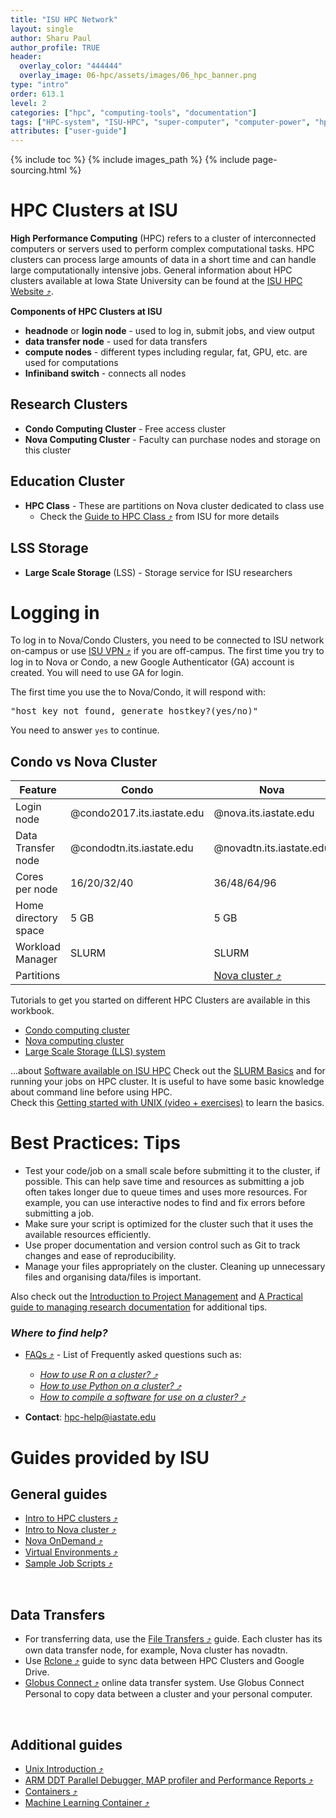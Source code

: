 ```yaml
---
title: "ISU HPC Network"
layout: single
author: Sharu Paul
author_profile: TRUE
header:
  overlay_color: "444444"
  overlay_image: 06-hpc/assets/images/06_hpc_banner.png
type: "intro"
order: 613.1
level: 2
categories: ["hpc", "computing-tools", "documentation"]
tags: ["HPC-system", "ISU-HPC", "super-computer", "computer-power", "hpc-cluster", "nova-cluster", "condo-cluster", "LSS-storage", "HPC-tasks", "scientific-computing"]
attributes: ["user-guide"]
---
```


{% include toc %}
{% include images_path %}
{% include page-sourcing.html %}


# HPC Clusters at ISU

**High Performance Computing** (HPC) refers to a cluster of interconnected computers or servers used to perform complex computational tasks. HPC clusters can process large amounts of data in a short time and can handle large computationally intensive jobs. General information about HPC clusters available at Iowa State University can be found at the <a href="https://www.hpc.iastate.edu/" target="_blank">ISU HPC Website ⤴</a>. <br>

**Components of HPC Clusters at ISU**
* **headnode** or **login node** - used to log in, submit jobs, and view output
* **data transfer node** - used for data transfers
* **compute nodes** - different types including regular, fat, GPU, etc. are used for computations
* **Infiniband switch** - connects all nodes


## Research Clusters
* **Condo Computing Cluster** - Free access cluster
* **Nova Computing Cluster** - Faculty can purchase nodes and storage on this cluster


## Education Cluster
* **HPC Class** - These are partitions on Nova cluster dedicated to class use
  * Check the <a href="https://research.it.iastate.edu/hpc-class" target="_blank">Guide to HPC Class ⤴</a> from ISU for more details


## LSS Storage
* **Large Scale Storage** (LSS) - Storage service for ISU researchers


# Logging in
To log in to Nova/Condo Clusters, you need to be connected to ISU network on-campus or use <a href="https://vpn.iastate.edu/+CSCOE+/logon.html#form_title_text" target="_blank">ISU VPN ⤴</a> if you are off-campus. The first time you try to log in to Nova or Condo, a new Google Authenticator (GA) account is created. You will need to use GA for login.

The first time you use the <a class="t-links" href="623"></a> to Nova/Condo, it will respond with:

<pre class="output">
"host key not found, generate hostkey?(yes/no)"
</pre>

You need to answer `yes` to continue.


## Condo vs Nova Cluster

| Feature              | Condo                      | Nova                     |
|----------------------|----------------------------|--------------------------|
| Login node           | @condo2017.its.iastate.edu | @nova.its.iastate.edu    |
| Data Transfer node   | @condodtn.its.iastate.edu  | @novadtn.its.iastate.edu |
| Cores per node       | 16/20/32/40                | 36/48/64/96              |
| Home directory space | 5 GB                       | 5 GB                     |
| Workload Manager     | SLURM                      | SLURM                    |
| Partitions           |  | <a href="https://research.it.iastate.edu/nova" target="_blank">Nova cluster ⤴</a> |

Tutorials to get you started on different HPC Clusters are available in this workbook.
* <a class="t-links" href="613.2">Condo computing cluster</a>
* <a class="t-links" href="613.3">Nova computing cluster</a>
* <a class="t-links" href="613.4">Large Scale Storage (LLS) system</a>

<div class="more" markdown="1">
...about <a class="t-links" href="641">Software available on ISU HPC</a> <base class="mb">
Check out the <a class="t-links" href="651.1">SLURM Basics</a> and <a class="t-links" href="651.4"></a> for running your jobs on HPC cluster. <base class="mb">
It is useful to have some basic knowledge about command line before using HPC. <br>Check this <a class="t-links" href="325">Getting started with UNIX (video + exercises)</a> to learn the basics.
</div>


# Best Practices: Tips

* Test your code/job on a small scale before submitting it to the cluster, if possible. This can help save time and resources as submitting a job often takes longer due to queue times and uses more resources. For example, you can use interactive nodes to find and fix errors before submitting a job.
* Make sure your script is optimized for the cluster such that it uses the available resources efficiently.
* Use proper documentation and version control such as Git to track changes and ease of reproducibility.
* Manage your files appropriately on the cluster. Cleaning up unnecessary files and organising data/files is important.

<div class="more" markdown="1">
Also check out the <a class="t-links" href="911">Introduction to Project Management</a> and <a class="t-links" href="933.2">A Practical guide to managing research documentation</a> for additional tips.
</div>


### *Where to find help?*

* <a href="https://www.hpc.iastate.edu/faq" target="_blank">FAQs ⤴</a> - List of Frequently asked questions such as:
  * *<a href="https://www.hpc.iastate.edu/faq#R" target="_blank">How to use R on a cluster? ⤴</a>*
  * *<a href="https://www.hpc.iastate.edu/faq#python" target="_blank">How to use Python on a cluster? ⤴</a>*
  * *<a href="https://www.hpc.iastate.edu/faq#compile" target="_blank">How to compile a software for use on a cluster? ⤴</a>*

* <b>Contact</b>: hpc-help@iastate.edu


# Guides provided by ISU
## General guides

* <a href="https://www.hpc.iastate.edu/guides/introduction-to-hpc-clusters" target="_blank">Intro to HPC clusters ⤴</a>
* <a href="https://research.it.iastate.edu/nova" target="_blank">Intro to Nova cluster ⤴</a>
* <a href="https://research.it.iastate.edu/nova-ondemand" target="_blank">Nova OnDemand ⤴</a>
* <a href="https://www.hpc.iastate.edu/guides/virtual-environments" target="_blank">Virtual Environments ⤴</a>
* <a href="https://www.hpc.iastate.edu/guides/sample-job-scripts" target="_blank">Sample Job Scripts ⤴</a>
<br>

## Data Transfers

* For transferring data, use the <a href="https://www.hpc.iastate.edu/guides/file-transfers" target="_blank">File Transfers ⤴</a> guide. Each cluster has its own data transfer node, for example, Nova cluster has novadtn.
* Use <a href="https://www.hpc.iastate.edu/guides/rclone" target="_blank">Rclone ⤴</a> guide to sync data between HPC Clusters and Google Drive.
* <a href="https://www.hpc.iastate.edu/guides/globus-online" target="_blank">Globus Connect ⤴</a> online data transfer system. Use Globus Connect Personal to copy data between a cluster and your personal computer.
<br>

## Additional guides

* <a href="https://www.hpc.iastate.edu/guides/unix-introduction" target="_blank">Unix Introduction ⤴</a>
* <a href="https://www.hpc.iastate.edu/guides/using-ddt-parallel-debugger--map-profiler-and-performance-reports" target="_blank">ARM DDT Parallel Debugger, MAP profiler and Performance Reports ⤴</a>
* <a href="https://www.hpc.iastate.edu/guides/containers" target="_blank">Containers ⤴</a>
* <a href="https://researchit.las.iastate.edu/guides/pronto/machine_learning/" target="_blank">Machine Learning Container ⤴</a>
<br>
<br>
